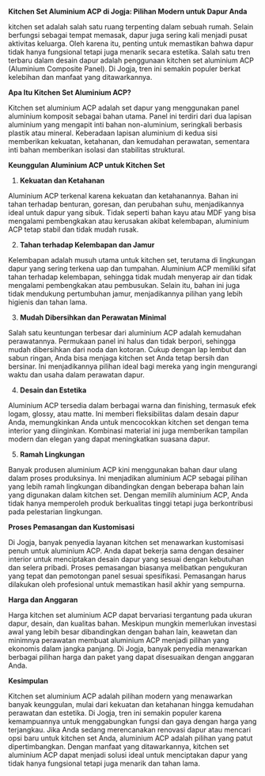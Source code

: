 **Kitchen Set Aluminium ACP di Jogja: Pilihan Modern untuk Dapur Anda**

kitchen set adalah salah satu ruang terpenting dalam sebuah rumah. Selain berfungsi sebagai tempat memasak, dapur juga sering kali menjadi pusat aktivitas keluarga. Oleh karena itu, penting untuk memastikan bahwa dapur tidak hanya fungsional tetapi juga menarik secara estetika. Salah satu tren terbaru dalam desain dapur adalah penggunaan kitchen set aluminium ACP (Aluminium Composite Panel). Di Jogja, tren ini semakin populer berkat kelebihan dan manfaat yang ditawarkannya.

**Apa Itu Kitchen Set Aluminium ACP?**

Kitchen set aluminium ACP adalah set dapur yang menggunakan panel aluminium komposit sebagai bahan utama. Panel ini terdiri dari dua lapisan aluminium yang mengapit inti bahan non-aluminium, seringkali berbasis plastik atau mineral. Keberadaan lapisan aluminium di kedua sisi memberikan kekuatan, ketahanan, dan kemudahan perawatan, sementara inti bahan memberikan isolasi dan stabilitas struktural.

**Keunggulan Aluminium ACP untuk Kitchen Set**

1. **Kekuatan dan Ketahanan**

Aluminium ACP terkenal karena kekuatan dan ketahanannya. Bahan ini tahan terhadap benturan, goresan, dan perubahan suhu, menjadikannya ideal untuk dapur yang sibuk. Tidak seperti bahan kayu atau MDF yang bisa mengalami pembengkakan atau kerusakan akibat kelembapan, aluminium ACP tetap stabil dan tidak mudah rusak.

2. **Tahan terhadap Kelembapan dan Jamur**

Kelembapan adalah musuh utama untuk kitchen set, terutama di lingkungan dapur yang sering terkena uap dan tumpahan. Aluminium ACP memiliki sifat tahan terhadap kelembapan, sehingga tidak mudah menyerap air dan tidak mengalami pembengkakan atau pembusukan. Selain itu, bahan ini juga tidak mendukung pertumbuhan jamur, menjadikannya pilihan yang lebih higienis dan tahan lama.

3. **Mudah Dibersihkan dan Perawatan Minimal**

Salah satu keuntungan terbesar dari aluminium ACP adalah kemudahan perawatannya. Permukaan panel ini halus dan tidak berpori, sehingga mudah dibersihkan dari noda dan kotoran. Cukup dengan lap lembut dan sabun ringan, Anda bisa menjaga kitchen set Anda tetap bersih dan bersinar. Ini menjadikannya pilihan ideal bagi mereka yang ingin mengurangi waktu dan usaha dalam perawatan dapur.

4. **Desain dan Estetika**

Aluminium ACP tersedia dalam berbagai warna dan finishing, termasuk efek logam, glossy, atau matte. Ini memberi fleksibilitas dalam desain dapur Anda, memungkinkan Anda untuk mencocokkan kitchen set dengan tema interior yang diinginkan. Kombinasi material ini juga memberikan tampilan modern dan elegan yang dapat meningkatkan suasana dapur.

5. **Ramah Lingkungan**

Banyak produsen aluminium ACP kini menggunakan bahan daur ulang dalam proses produksinya. Ini menjadikan aluminium ACP sebagai pilihan yang lebih ramah lingkungan dibandingkan dengan beberapa bahan lain yang digunakan dalam kitchen set. Dengan memilih aluminium ACP, Anda tidak hanya memperoleh produk berkualitas tinggi tetapi juga berkontribusi pada pelestarian lingkungan.

**Proses Pemasangan dan Kustomisasi**

Di Jogja, banyak penyedia layanan kitchen set menawarkan kustomisasi penuh untuk aluminium ACP. Anda dapat bekerja sama dengan desainer interior untuk menciptakan desain dapur yang sesuai dengan kebutuhan dan selera pribadi. Proses pemasangan biasanya melibatkan pengukuran yang tepat dan pemotongan panel sesuai spesifikasi. Pemasangan harus dilakukan oleh profesional untuk memastikan hasil akhir yang sempurna.

**Harga dan Anggaran**

Harga kitchen set aluminium ACP dapat bervariasi tergantung pada ukuran dapur, desain, dan kualitas bahan. Meskipun mungkin memerlukan investasi awal yang lebih besar dibandingkan dengan bahan lain, keawetan dan minimnya perawatan membuat aluminium ACP menjadi pilihan yang ekonomis dalam jangka panjang. Di Jogja, banyak penyedia menawarkan berbagai pilihan harga dan paket yang dapat disesuaikan dengan anggaran Anda.

**Kesimpulan**

Kitchen set aluminium ACP adalah pilihan modern yang menawarkan banyak keunggulan, mulai dari kekuatan dan ketahanan hingga kemudahan perawatan dan estetika. Di Jogja, tren ini semakin populer karena kemampuannya untuk menggabungkan fungsi dan gaya dengan harga yang terjangkau. Jika Anda sedang merencanakan renovasi dapur atau mencari opsi baru untuk kitchen set Anda, aluminium ACP adalah pilihan yang patut dipertimbangkan. Dengan manfaat yang ditawarkannya, kitchen set aluminium ACP dapat menjadi solusi ideal untuk menciptakan dapur yang tidak hanya fungsional tetapi juga menarik dan tahan lama.
